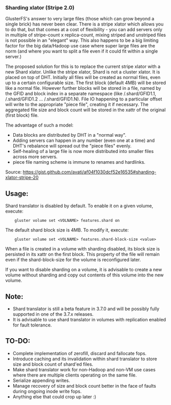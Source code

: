 ### Sharding xlator (Stripe 2.0)

GlusterFS's answer to very large files (those which can grow beyond a
single brick) has never been clear. There is a stripe xlator which allows you to
do that, but that comes at a cost of flexibility - you can add servers only in
multiple of stripe-count x replica-count, mixing striped and unstriped files is
not possible in an "elegant" way. This also happens to be a big limiting factor
for the big data/Hadoop use case where super large files are the norm (and where
you want to split a file even if it could fit within a single server.)

The proposed solution for this is to replace the current stripe xlator with a
new Shard xlator. Unlike the stripe xlator, Shard is not a cluster xlator. It is
placed on top of DHT. Initially all files will be created as normal files, even
up to a certain configurable size. The first block (default 4MB) will be stored
like a normal file. However further blocks will be stored in a file, named by
the GFID and block index in a separate namespace (like /.shard/GFID1.1,
/.shard/GFID1.2 ... /.shard/GFID1.N). File IO happening to a particular offset
will write to the appropriate "piece file", creating it if necessary. The
aggregated file size and block count will be stored in the xattr of the original
(first block) file.

The advantage of such a model:

- Data blocks are distributed by DHT in a "normal way".
- Adding servers can happen in any number (even one at a time) and DHT's
  rebalance will spread out the "piece files" evenly.
- Self-healing of a large file is now more distributed into smaller files across
  more servers.
- piece file naming scheme is immune to renames and hardlinks.

Source: https://gist.github.com/avati/af04f1030dcf52e16535#sharding-xlator-stripe-20

## Usage:

Shard translator is disabled by default. To enable it on a given volume, execute:

		gluster volume set <VOLNAME> features.shard on

The default shard block size is 4MB. To modify it, execute:

		gluster volume set <VOLNAME> features.shard-block-size <value>

When a file is created in a volume with sharding disabled, its block size is
persisted in its xattr on the first block. This property of the file will remain
even if the shard-block-size for the volume is reconfigured later.

If you want to disable sharding on a volume, it is advisable to create a new
volume without sharding and copy out contents of this volume into the new
volume.

## Note:

* Shard translator is still a beta feature in 3.7.0 and will be possibly fully
  supported in one of the 3.7.x releases.
* It is advisable to use shard translator in volumes with replication enabled
  for fault tolerance.

## TO-DO:

* Complete implementation of zerofill, discard and fallocate fops.
* Introduce caching and its invalidation within shard translator to store size
  and block count of shard'ed files.
* Make shard translator work for non-Hadoop and non-VM use cases where there are
  multiple clients operating on the same file.
* Serialize appending writes.
* Manage recovery of size and block count better in the face of faults during
  ongoing inode write fops.
* Anything else that could crop up later :)